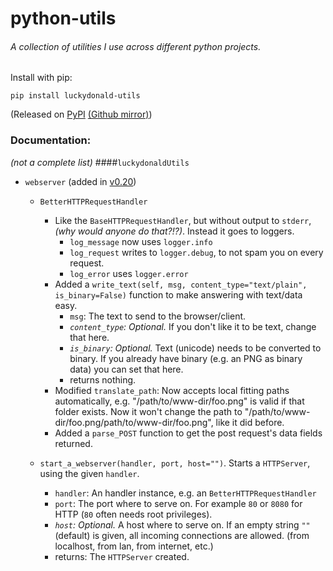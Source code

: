 # python-utils
###### A collection of utilities I use across different python projects.

Install with pip:
```shell
pip install luckydonald-utils
```    
 

(Released on [PyPI](https://pypi.python.org/pypi/luckydonald-utils) [(Github mirror)](https://github.com/luckydonald/python-utils/releases/))

### Documentation:
*(not a complete list)*
####```luckydonaldUtils```
- ```webserver``` (added in [v0.20](https://github.com/luckydonald/python-utils/releases/tag/v0.20))
	- ```BetterHTTPRequestHandler```
		- Like the ```BaseHTTPRequestHandler```, but without output to ```stderr```, *(why would anyone do that?!?)*. Instead it goes to loggers.
			- ```log_message``` now uses ```logger.info```
			- ```log_request``` writes to ```logger.debug```, to not spam you on every request.
			- ```log_error``` uses ```logger.error```
		- Added a ```write_text(self, msg, content_type="text/plain", is_binary=False)``` function to make answering with text/data easy.
			- ```msg```: The text to send to the browser/client.
			- *```content_type```: Optional.* If you don't like it to be text, change that here.
			- *```is_binary```: Optional.* Text (unicode) needs to be converted to binary. If you already have binary (e.g. an PNG as binary data) you can set that here.
			- returns nothing.
		- Modified ```translate_path```: Now accepts local fitting paths automatically,
		e.g. "/path/to/www-dir/foo.png" is valid if that folder exists. Now it won't change the path to "/path/to/www-dir/foo.png/path/to/www-dir/foo.png", like it did before.
		- Added a ```parse_POST``` function to get the post request's data fields returned.
		
	- ```start_a_webserver(handler, port, host="")```. 	Starts a ```HTTPServer```, using the given ```handler```.
		- ```handler```: An handler instance, e.g. an ```BetterHTTPRequestHandler```
		- ```port```: The port where to serve on. For example ```80``` or ```8080``` for HTTP (```80``` often needs root privileges).
		- *```host```: Optional.* A host where to serve on. If an empty string ```""``` (default) is given, all incoming connections are allowed. (from localhost, from lan, from internet, etc.)
		- returns: The ```HTTPServer``` created.